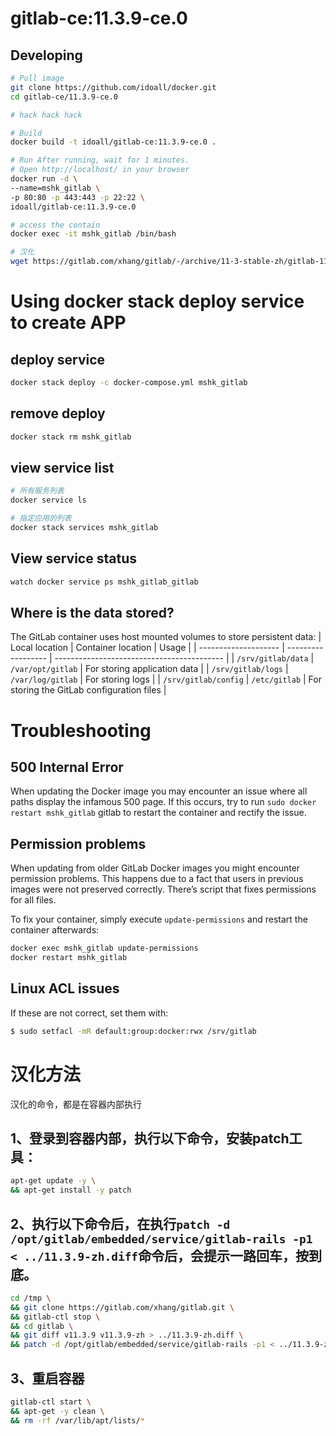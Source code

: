 gitlab-ce:11.3.9-ce.0
=============

## Developing

```bash
# Pull image
git clone https://github.com/idoall/docker.git
cd gitlab-ce/11.3.9-ce.0

# hack hack hack

# Build
docker build -t idoall/gitlab-ce:11.3.9-ce.0 .

# Run After running, wait for 1 minutes.
# Open http://localhost/ in your browser
docker run -d \
--name=mshk_gitlab \
-p 80:80 -p 443:443 -p 22:22 \
idoall/gitlab-ce:11.3.9-ce.0

# access the contain
docker exec -it mshk_gitlab /bin/bash

# 汉化
wget https://gitlab.com/xhang/gitlab/-/archive/11-3-stable-zh/gitlab-11-3-stable-zh.tar.bz2
```



# Using docker stack deploy service to create APP



## deploy service

```bash
docker stack deploy -c docker-compose.yml mshk_gitlab
```

## remove deploy

```bash
docker stack rm mshk_gitlab
```

## view service list

```bash
# 所有服务列表
docker service ls

# 指定应用的列表
docker stack services mshk_gitlab
```

## View service status

```bash
watch docker service ps mshk_gitlab_gitlab
```

## Where is the data stored?

The GitLab container uses host mounted volumes to store persistent data:
| Local location       | Container location | Usage                                      |
| -------------------- | ------------------ | ------------------------------------------ |
| `/srv/gitlab/data`   | `/var/opt/gitlab`  | For storing application data               |
| `/srv/gitlab/logs`   | `/var/log/gitlab`  | For storing logs                           |
| `/srv/gitlab/config` | `/etc/gitlab`      | For storing the GitLab configuration files |


# Troubleshooting

## 500 Internal Error
When updating the Docker image you may encounter an issue where all paths display the infamous 500 page. If this occurs, try to run `sudo docker restart mshk_gitlab` gitlab to restart the container and rectify the issue.

## Permission problems
When updating from older GitLab Docker images you might encounter permission problems. This happens due to a fact that users in previous images were not preserved correctly. There’s script that fixes permissions for all files.

To fix your container, simply execute `update-permissions` and restart the container afterwards:
```bash
docker exec mshk_gitlab update-permissions
docker restart mshk_gitlab
```

## Linux ACL issues
If these are not correct, set them with: 
```bash
$ sudo setfacl -mR default:group:docker:rwx /srv/gitlab
```

# 汉化方法

汉化的命令，都是在容器内部执行

## 1、登录到容器内部，执行以下命令，安装patch工具：
```bash
apt-get update -y \
&& apt-get install -y patch
```

## 2、执行以下命令后，在执行`patch -d /opt/gitlab/embedded/service/gitlab-rails -p1 < ../11.3.9-zh.diff`命令后，会提示一路回车，按到底。
```bash
cd /tmp \
&& git clone https://gitlab.com/xhang/gitlab.git \
&& gitlab-ctl stop \
&& cd gitlab \
&& git diff v11.3.9 v11.3.9-zh > ../11.3.9-zh.diff \
&& patch -d /opt/gitlab/embedded/service/gitlab-rails -p1 < ../11.3.9-zh.diff
```
## 3、重启容器
```bash
gitlab-ctl start \
&& apt-get -y clean \
&& rm -rf /var/lib/apt/lists/*
```